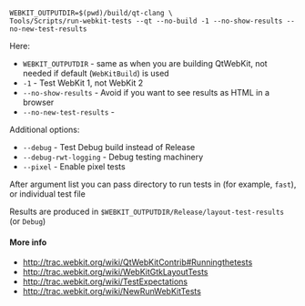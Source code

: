 ```
WEBKIT_OUTPUTDIR=$(pwd)/build/qt-clang \
Tools/Scripts/run-webkit-tests --qt --no-build -1 --no-show-results --no-new-test-results
```

Here:
* `WEBKIT_OUTPUTDIR` - same as when you are building QtWebKit, not needed if default (`WebKitBuild`) is used
* `-1` - Test WebKit 1, not WebKit 2
* `--no-show-results` - Avoid if you want to see results as HTML in a browser
* `--no-new-test-results` - 

Additional options:
* `--debug` - Test Debug build instead of Release
* `--debug-rwt-logging` - Debug testing machinery
* `--pixel` - Enable pixel tests

After argument list you can pass directory to run tests in (for example, `fast`), or individual test file

Results are produced in `$WEBKIT_OUTPUTDIR/Release/layout-test-results` (or `Debug`)

#### More info
* http://trac.webkit.org/wiki/QtWebKitContrib#Runningthetests
* http://trac.webkit.org/wiki/WebKitGtkLayoutTests
* http://trac.webkit.org/wiki/TestExpectations
* http://trac.webkit.org/wiki/NewRunWebKitTests
